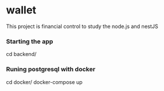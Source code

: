 # wallet

This project is financial control to study the node.js and nestJS

### Starting the app

cd backend/

### Runing postgresql with docker

cd docker/
docker-compose up
